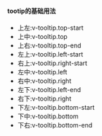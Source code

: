 #### tootip的基础用法
* 上左:v-tooltip.top-start
* 上中:v-tooltip.top
* 上右:v-tooltip.top-end
* 左上:v-tooltip.left-start
* 右上:v-tooltip.right-start
* 左中:v-tooltip.left
* 右中:v-tooltip.right
* 左下:v-tooltip.left-end
* 右下:v-tooltip.right
* 下左:v-tooltip.bottom-start
* 下中:v-tooltip.bottom
* 下右:v-tooltip.bottom-end
